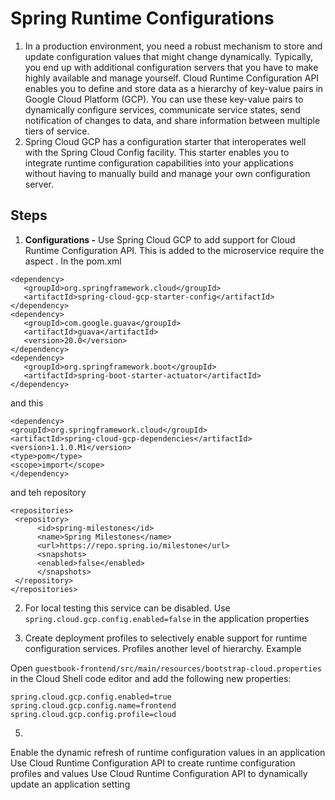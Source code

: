# Spring Runtime Configurations

1. In a production environment, you need a robust mechanism to store and update configuration values that might change dynamically. Typically, you end up with additional configuration servers that you have to make highly available and manage yourself. Cloud Runtime Configuration API enables you to define and store data as a hierarchy of key-value pairs in Google Cloud Platform (GCP). You can use these key-value pairs to dynamically configure services, communicate service states, send notification of changes to data, and share information between multiple tiers of service.
2. Spring Cloud GCP has a configuration starter that interoperates well with the Spring Cloud Config facility. This starter enables you to integrate runtime configuration capabilities into your applications without having to manually build and manage your own configuration server.
## Steps
1.  **Configurations -** Use Spring Cloud GCP to add support for Cloud Runtime Configuration API. This is added to the microservice require the aspect .  In the pom.xml
```
<dependency>
   <groupId>org.springframework.cloud</groupId>
   <artifactId>spring-cloud-gcp-starter-config</artifactId>
</dependency>
<dependency>
   <groupId>com.google.guava</groupId>
   <artifactId>guava</artifactId>
   <version>20.0</version>
</dependency>
<dependency>
   <groupId>org.springframework.boot</groupId>
   <artifactId>spring-boot-starter-actuator</artifactId>
</dependency>
```
and this 
```
<dependency>
<groupId>org.springframework.cloud</groupId>
<artifactId>spring-cloud-gcp-dependencies</artifactId>
<version>1.1.0.M1</version>
<type>pom</type>
<scope>import</scope>
</dependency>

```
and teh repository
```
<repositories>
 <repository>
      <id>spring-milestones</id>
      <name>Spring Milestones</name>
      <url>https://repo.spring.io/milestone</url>
      <snapshots>
	  <enabled>false</enabled>
      </snapshots>
 </repository>
</repositories>

```
2. For local testing this service can be disabled. Use 
`spring.cloud.gcp.config.enabled=false`  in the application properties

3.  Create deployment profiles to selectively enable support for runtime configuration services. Profiles another level of hierarchy. Example 

Open  `guestbook-frontend/src/main/resources/bootstrap-cloud.properties`  in the Cloud Shell code editor and add the following new properties:
```
spring.cloud.gcp.config.enabled=true
spring.cloud.gcp.config.name=frontend
spring.cloud.gcp.config.profile=cloud
```


5. 
Enable the dynamic refresh of runtime configuration values in an application
Use Cloud Runtime Configuration API to create runtime configuration profiles and values
Use Cloud Runtime Configuration API to dynamically update an application setting
<!--stackedit_data:
eyJoaXN0b3J5IjpbLTE5NTU1OTIzNjAsLTEwNTg0NjMyOTUsLT
c1OTg1MjQ0NCwtMjA4ODc0NjYxMl19
-->
